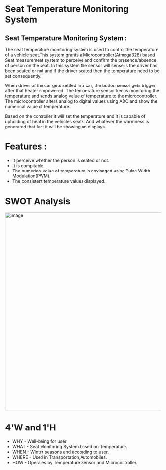 # Seat Temperature Monitoring System

## Seat Temperature Monitoring System : 
The seat temperature monitoring system is used to control the temperature of a vehicle seat.This system grants a Microcontroller(Atmega328) based Seat measurement system to perceive and confirm the presence/absence of person on the seat. In this system the sensor will sense is the driver has been seated or not and if the driver seated then the temperature need to be set consequently. 

When driver of the car gets settled in a car, the button sensor gets trigger after that heater empowered. The temperature sensor keeps monitoring the temperature and sends analog value of temperature to the microcontroller. The microcontroller alters analog to digital values using ADC and show the numerical value of temperature.


Based on the controller it will set the temperature and it is capable of upholding of heat in the vehicles seats. And whatever the warmness is generated that fact it will be showing on displays.

# Features :

- It perceive whether the person is seated or not.
- It is compitable.
- The numerical value of temperature is envisaged using Pulse Width Modulation(PWM).
- The consistent temperature values displayed.

# SWOT Analysis
<img width="641" alt="image" src="https://user-images.githubusercontent.com/102716839/164390126-2d65c492-f85e-442b-8455-ec110a5389f3.png">

# 4'W and 1'H
- WHY - Well-being for user.
- WHAT - Seat Monitoring System based on Temperature.
- WHEN - Winter seasons and according to user.
- WHERE - Used in Transportation,Automobiles.
- HOW - Operates by Temperature Sensor and Microcontroller.
